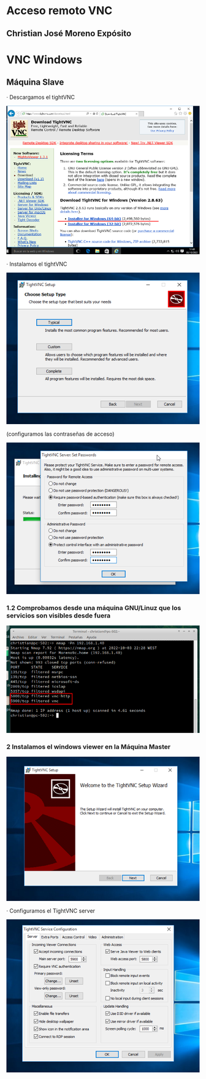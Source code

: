 # Acceso remoto VNC #
## Christian José Moreno Expósito ##

# VNC Windows #

## Máquina Slave ##

· Descargamos el tightVNC

![image](https://github.com/christianjmx/ADD_christian/blob/main/TRIM%201/Tema%201/VNC/IMG/VNC%20Windows/1.png)

· Instalamos el tightVNC 

![image](https://github.com/christianjmx/ADD_christian/blob/main/TRIM%201/Tema%201/VNC/IMG/VNC%20Windows/1.1.png)

(configuramos las contraseñas de acceso)

![image](https://github.com/christianjmx/ADD_christian/blob/main/TRIM%201/Tema%201/VNC/IMG/VNC%20Windows/1.2.png)


### 1.2 Comprobamos desde una máquina GNU/Linuz que los servicios son visibles desde fuera ###

![image](https://github.com/christianjmx/ADD_christian/blob/main/TRIM%201/Tema%201/VNC/IMG/VNC%20Windows/1.3.png)

### 2 Instalamos el windows viewer en la Máquina Master ###

![image](https://github.com/christianjmx/ADD_christian/blob/main/TRIM%201/Tema%201/VNC/IMG/VNC%20Windows/1.4.png)


  · Configuramos el TightVNC server
  
![image](https://github.com/christianjmx/ADD_christian/blob/main/TRIM%201/Tema%201/VNC/IMG/VNC%20Windows/1.5.png)













